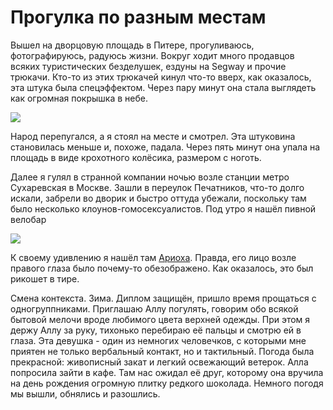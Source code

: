 Прогулка по разным местам
=========================

Вышел на дворцовую площадь в Питере, прогуливаюсь, фотографируюсь, радуюсь жизни. Вокруг ходит много продавцов всяких туристических безделушек, ездуны на Segway и прочие трюкачи. Кто-то из этих трюкачей кинул что-то вверх, как оказалось, эта штука была спецэффектом. Через пару минут она стала выглядеть как огромная покрышка в небе.

[ ![](http://wasteland.it-the-drote.tk/picdump/big_fucking_tire.png) ](http://wasteland.it-the-drote.tk/picdump/big_fucking_tire.png)

Народ перепугался, а я стоял на месте и смотрел. Эта штуковина становилась меньше и, похоже, падала. Через пять минут она упала на площадь в виде крохотного колёсика, размером с ноготь.

Далее я гулял в странной компании ночью возле станции метро Сухаревская в Москве. Зашли в переулок Печатников, что-то долго искали, забрели во дворик и быстро оттуда убежали, поскольку там было несколько клоунов-гомосексуалистов. Под утро я нашёл пивной велобар

[ ![](http://wasteland.it-the-drote.tk/picdump/bierbike.jpg) ](http://wasteland.it-the-drote.tk/picdump/bierbike.jpg)

К своему удивлению я нашёл там [Ариоха](http://juick.com/Arioch/). Правда, его лицо возле правого глаза было почему-то обезображено. Как оказалось, это был рикошет в тире.

Смена контекста. Зима. Диплом защищён, пришло время прощаться с одногруппниками. Приглашаю Аллу погулять, говорим обо всякой бытовой мелочи вроде любимого цвета верхней одежды. При этом я держу Аллу за руку, тихонько перебираю её пальцы и смотрю ей в глаза. Эта девушка - один из немногих человечков, с которыми мне приятен не только вербальный контакт, но и тактильный. Погода была прекрасной: живописный закат и легкий освежающий ветерок. Алла попросила зайти в кафе. Там нас ожидал её друг, которому она вручила на день рождения огромную плитку редкого шоколада. Немного погодя мы вышли, обнялись и разошлись.
